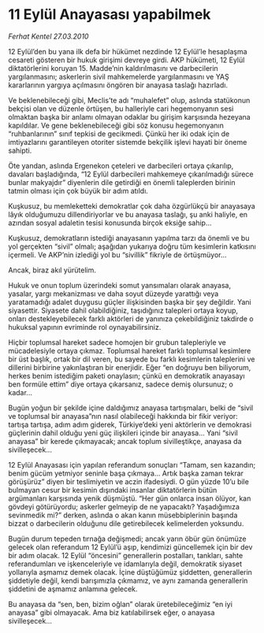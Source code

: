 # 11 Eylül Anayasası yapabilmek

*Ferhat Kentel 27.03.2010*

<div class="yazi"><p>12 Eylül’den bu yana ilk defa bir hükümet nezdinde 12 Eylül’le hesaplaşma cesareti gösteren bir hukuk girişimi devreye girdi. AKP hükümeti, 12 Eylül diktatörlerini koruyan 15. Madde’nin kaldırılmasını ve darbecilerin yargılanmasını; askerlerin sivil mahkemelerde yargılanmasını ve YAŞ kararlarının yargıya açılmasını öngören bir anayasa taslağı hazırladı.</p>
<p>Ve beklenebileceği gibi, Meclis’te adı “muhalefet” olup, aslında statükonun bekçisi olan ve düzenle örtüşen, bu halleriyle cari hegemonyanın sesi olmaktan başka bir anlamı olmayan odaklar bu girişim karşısında hezeyana kapıldılar. Ve gene beklenebileceği gibi söz konusu hegemonyanın “ruhbanlarının” sınıf tepkisi de gecikmedi. Çünkü her iki odak için de imtiyazlarını garantileyen otoriter sistemde bekçilik işlevi hayati bir öneme sahipti.</p>
<p>Öte yandan, aslında Ergenekon çeteleri ve darbecileri ortaya çıkarılıp, davaları başladığında, “12 Eylül darbecileri mahkemeye çıkarılmadığı sürece bunlar makyajdır” diyenlerin dile getirdiği en önemli taleplerden birinin tatmin olması için çok büyük bir adım atıldı.</p>
<p>Kuşkusuz, bu memleketteki demokratlar çok daha özgürlükçü bir anayasaya lâyık olduğumuzu dillendiriyorlar ve bu anayasa taslağı, şu anki haliyle, en azından sosyal adaletin tesisi konusunda birçok eksiğe sahip...</p>
<p>Kuşkusuz, demokratların istediği anayasanın yapılma tarzı da önemli ve bu yol gerçekten “sivil” olmalı; aşağıdan yukarıya doğru tüm kesimlerin katkısını içermeli. Ve AKP’nin izlediği yol bu “sivillik” fikriyle de örtüşmüyor...</p>
<p>Ancak, biraz akıl yürütelim.</p>
<p>Hukuk ve onun toplum üzerindeki somut yansımaları olarak anayasa, yasalar, yargı mekanizması ve daha soyut düzeyde yarattığı veya yaratamadığı adalet duygusu güçler ilişkisinden başka bir şey değildir. Yani siyasettir. Siyasete dahil olabildiğiniz, taşıdığınız talepleri ortaya koyup, onları destekleyebilecek farklı aktörleri de yanınıza çekebildiğiniz takdirde o hukuksal yapının evriminde rol oynayabilirsiniz.</p>
<p>Hiçbir toplumsal hareket sadece homojen bir grubun talepleriyle ve mücadelesiyle ortaya çıkmaz. Toplumsal hareket farklı toplumsal kesimlere bir üst başlık, ortak bir dil veren, bu sayede bu farklı kesimlerin taleplerini ve dillerini birbirine yakınlaştıran bir enerjidir. Eğer “en doğruyu ben biliyorum, herkes benim istediğim paketi onaylasın; çünkü en demokratik anayasayı ben formüle ettim” diye ortaya çıkarsanız, sadece demiş olursunuz; o kadar...</p>
<p>Bugün yoğun bir şekilde içine daldığımız anayasa tartışmaları, belki de “sivil ve toplumsal bir anayasa”nın nasıl olabileceği hakkında bir fikir veriyor: tartışa tartışa, adım adım giderek, Türkiye’deki yeni aktörlerin ve demokrasi güçlerinin dahil olduğu yeni güç ilişkileri içinde bir anayasa... Yani “sivil anayasa” bir kerede çıkmayacak; ancak toplum sivilleştikçe, anayasa da sivilleşecek...</p>
<p>12 Eylül Anayasası için yapılan referandum sonuçları “Tamam, sen kazandın; benim gücüm yetmiyor seninle başa çıkmaya... Artık başka zaman tekrar görüşürüz” diyen bir teslimiyetin ve aczin ifadesiydi. O gün yüzde 10’u bile bulmayan cesur bir kesimin dışındaki insanlar diktatörlerin bütün argümanları karşısında yenik düşmüştü. “Her gün onlarca insan ölüyor, kan gövdeyi götürüyordu; askerler gelmeyip de ne yapacaktı? Yaşadığımıza sevinmedik mi?” derken, aslında o akan kanın müsebbiplerinin başında bizzat o darbecilerin olduğunu dile getirebilecek kelimelerden yoksundu.</p>
<p>Bugün durum tepeden tırnağa değişmedi; ancak yarın öbür gün önümüze gelecek olan referandum 12 Eylül’ü aşıp, kendimizi güncellemek için bir dev bir adım olacak. 12 Eylül “öncesini” generallerin postalları, tankları, sahte referandumları ve işkenceleriyle ve idamlarıyla değil, demokratik siyaset yollarıyla aşmamız demek olacak. İçine düştüğümüz şiddetten, generallerin şiddetiyle değil, kendi barışımızla çıkmamız, ve aynı zamanda generallerin şiddetini de aşmamız anlamına gelecek.</p>
<p>Bu anayasa da “sen, ben, bizim oğlan” olarak üretebileceğimiz “en iyi anayasa” gibi olmayacak. Ama biz katılabilirsek eğer, o anayasa sivilleşecek... </p></div>
